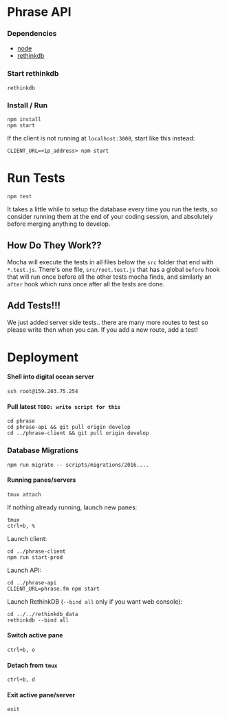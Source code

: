 # Phrase API

### Dependencies

  - [node](https://github.com/creationix/nvm)
  - [rethinkdb](https://www.rethinkdb.com/docs/install/)

### Start rethinkdb

    rethinkdb

### Install / Run

    npm install
    npm start

If the client is not running at `localhost:3000`, start like this instead:

    CLIENT_URL=<ip_address> npm start

# Run Tests

    npm test

It takes a little while to setup the database every time you run the tests, so consider
running them at the end of your coding session, and absolutely before merging anything to develop.

## How Do They Work??

Mocha will execute the tests in all files below the `src` folder that end with `*.test.js`.
There's one file, `src/root.test.js` that has a global `before` hook that will run once
before all the other tests mocha finds, and similarly an `after` hook which runs once after all
the tests are done.

## Add Tests!!!

We just added server side tests.. there are many more routes to test so please write
then when you can. If you add a new route, add a test!

# Deployment

#### Shell into digital ocean server

    ssh root@159.203.75.254

#### Pull latest `TODO: write script for this`

    cd phrase
    cd phrase-api && git pull origin develop
    cd ../phrase-client && git pull origin develop

### Database Migrations

    npm run migrate -- scripts/migrations/2016....

#### Running panes/servers

    tmux attach

If nothing already running, launch new panes:

    tmux
    ctrl+b, %

Launch client:

    cd ../phrase-client
    npm run start-prod

Launch API:

    cd ../phrase-api
    CLIENT_URL=phrase.fm npm start

Launch RethinkDB (`--bind all` only if you want web console):

    cd ../../rethinkdb_data
    rethinkdb --bind all


#### Switch active pane

    ctrl+b, o

#### Detach from `tmux`

    ctrl+b, d

#### Exit active pane/server

    exit

